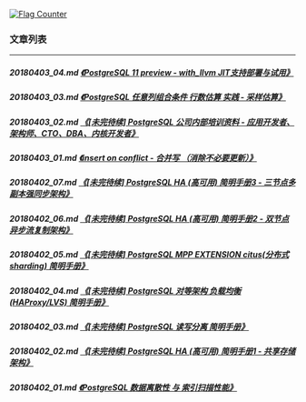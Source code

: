 <a rel="nofollow" href="http://info.flagcounter.com/h9V1"  ><img src="http://s03.flagcounter.com/count/h9V1/bg_FFFFFF/txt_000000/border_CCCCCC/columns_2/maxflags_12/viewers_0/labels_0/pageviews_0/flags_0/"  alt="Flag Counter"  border="0"  ></a>  
  
### 文章列表  
----  
##### 20180403_04.md   [《PostgreSQL 11 preview - with_llvm JIT支持部署与试用》](20180403_04.md)  
##### 20180403_03.md   [《PostgreSQL 任意列组合条件 行数估算 实践 - 采样估算》](20180403_03.md)  
##### 20180403_02.md   [《[未完待续] PostgreSQL 公司内部培训资料 - 应用开发者、架构师、CTO、DBA、内核开发者》](20180403_02.md)  
##### 20180403_01.md   [《insert on conflict - 合并写 （消除不必要更新）》](20180403_01.md)  
##### 20180402_07.md   [《[未完待续] PostgreSQL HA (高可用) 简明手册3 - 三节点多副本强同步架构》](20180402_07.md)  
##### 20180402_06.md   [《[未完待续] PostgreSQL HA (高可用) 简明手册2 - 双节点异步流复制架构》](20180402_06.md)  
##### 20180402_05.md   [《[未完待续] PostgreSQL MPP EXTENSION citus(分布式 sharding) 简明手册》](20180402_05.md)  
##### 20180402_04.md   [《[未完待续] PostgreSQL 对等架构 负载均衡(HAProxy/LVS) 简明手册》](20180402_04.md)  
##### 20180402_03.md   [《[未完待续] PostgreSQL 读写分离 简明手册》](20180402_03.md)  
##### 20180402_02.md   [《[未完待续] PostgreSQL HA (高可用) 简明手册1 - 共享存储架构》](20180402_02.md)  
##### 20180402_01.md   [《PostgreSQL 数据离散性 与 索引扫描性能》](20180402_01.md)  
